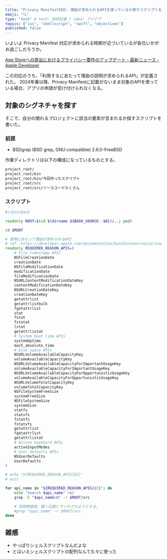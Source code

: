 ```yaml
---
title: "Privacy Manifest対応: 理由が求められるAPIを使っているか探すスクリプトを書いた"
emoji: "🔍"
type: "tech" # tech: 技術記事 / idea: アイデア
topics: ["ios", "shellscript", "swift", "objectivec"]
published: false
---
```


いよいよ Privacy Manifest 対応が求められる時期が近づいているが各位いかがお過ごしだろうか。

[App Storeへの提出におけるプライバシー要件のアップデート - 最新ニュース - Apple Developer](https://developer.apple.com/jp/news/?id=r1henawx)

この対応のうち、「利用するにあたって理由の説明が求められるAPI」が定義された。
2024年春以降、Privacy Manifestに記載がないまま対象のAPIを使っている場合、アプリの申請が受け付けられなくなる。

## 対象のシグネチャを探す

そこで、自分の関わるプロジェクトに該当の要素が含まれるか探すスクリプトを書いた。

### 前提

- BSDgrep (BSD grep, GNU compatible) 2.6.0-FreeBSD

作業ディレクトリは以下の構成になっているものとする。

```bash
project_root/
project_root/bin
project_root/bin/今回作ったスクリプト
project_root/src
project_root/src/ソースコードたくさん
```

### スクリプト

```bash
#!/bin/bash

readonly ROOT=$(cd $(dirname ${BASH_SOURCE:-$0})/..; pwd)

cd $ROOT

# 使用にあたって理由が求められるAPI
# ref. https://developer.apple.com/documentation/bundleresources/privacy_manifest_files/describing_use_of_required_reason_api?language=objc
readonly REQUIRED_REASON_APIS=(
    # File timestamp APIs
    NSFileCreationDate
    creationDate
    NSFileModificationDate
    modificationDate
    fileModificationDate
    NSURLContentModificationDateKey
    contentModificationDateKey
    NSURLCreationDateKey
    creationDateKey
    getattrlist
    getattrlistbulk
    fgetattrlist
    stat
    fstat
    fstatat
    lstat
    getattrlistat
    # System boot time APIs
    systemUptime
    mach_absolute_time
    # Disk space APIs
    NSURLVolumeAvailableCapacityKey
    volumeAvailableCapacityKey
    NSURLVolumeAvailableCapacityForImportantUsageKey
    volumeAvailableCapacityForImportantUsageKey
    NSURLVolumeAvailableCapacityForOpportunisticUsageKey
    volumeAvailableCapacityForOpportunisticUsageKey
    NSURLVolumeTotalCapacityKey
    volumeTotalCapacityKey
    NSFileSystemFreeSize
    systemFreeSize
    NSFileSystemSize
    systemSize
    statfs
    statvfs
    fstatfs
    fstatvfs
    getattrlist
    fgetattrlist
    getattrlistat
    # Active keyboard APIs
    activeInputModes
    # User defaults APIs
    NSUserDefaults
    UserDefaults
)

# echo "${REQUIRED_REASON_APIS[@]}"
# exit

for api_name in "${REQUIRED_REASON_APIS[@]}"; do
    echo "Search $api_name" >&2
    grep -E "$api_name\W" -r $ROOT/src 

    # 目視検査用。緩く広範にマッチさせようとする。
    #grep "$api_name" -r $ROOT/src
done
```

## 雑感

- やっぱりシェルスクリプトなんだよな
- とはいえシェルスクリプトの配列なんて久々に使った
